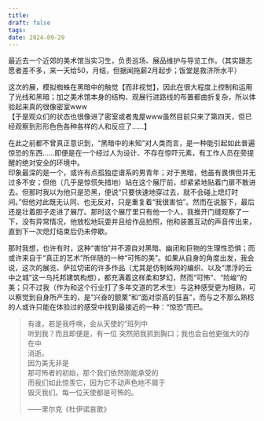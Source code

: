 ```yaml
---
title: 
draft: false
tags: 
date: 2024-09-29
---
```

最近去一个近郊的美术馆当实习生，负责巡场、展品维护与导览工作。（其实跟志愿者差不多，来一天给50，月结，但据闻拖薪2月起步；饭堂是救济所水平）

这次的展，模拟蜘蛛在黑暗中的触觉【而非视觉】，因此在很大程度上控制和运用了光线和黑暗；加之美术馆本身的结构、观展行进路线的布置都曲折复杂，所以体验起来真的很像密室www  
【于是观众们的状态也很像进了密室或者鬼屋www虽然目前只来了第四天，但已经观察到形形色色各种各样的人和反应了……】  

在此之前都不曾真正意识到，“黑暗中的未知”对人类而言，是一种能引起如此普遍惊恐的东西……即便是在一个经过人为设计、不存在惊吓元素，有工作人员在旁提醒的绝对安全的环境中。  
印象最深的是一个，或许有点孤独症谱系的男青年；对于黑暗，他虽有畏惧但并无过多不安；但他（几乎是惊慌失措地）站在这个展厅前，却紧紧地贴着门扉不敢进去。但那时我以为他只是恐黑，便说“只要快速地穿过去，就不会碰上熄灯时间。”但他对此既无认同、也无反对，只是重复着“我很害怕”。然而在说服下，最后还是壮着胆子走进了展厅。那时这个展厅里只有他一个人，我推开门缝观察了一下，没有异常情况，他放松地玩耍并且给作品拍照，他和装置互动的声音传出来，直到下一次熄灯结束后仍未停歇。

那时我想，也许有时，这种“害怕”并不源自对黑暗、幽闭和巨物的生理性恐惧；而或许来自于“真正的艺术”所伴随的一种“可怖的美”。如果从自身的角度出发，我会说，这次的展览、萨拉切诺的许多作品（尤其是仿制蛛网的编织、以及“漂浮的云中之城”这一乌托邦建筑构想），都充满着这样柔和梦幻，然而“可怖”、“险峻”的美；只不过我（作为和这个行业打了多年交道的艺术生）与这种感受更为相熟，可以察觉到自身所产生的，是“兴奋的颤栗”和“面对崇高的狂喜”，而与之不那么熟稔的人或许只能在体验过的感受中找到最接近的一种：“惊恐”而已。

> 有谁，若是我呼唤，会从天使的“班列中  
> 听到我？而且即便是，有一位 突然把我抓到胸口；我也会自他更强大的存在中  
> 消逝。  
> 因为美无非是  
> 那可怖者的初始，那个我们依然刚能承受的  
> 而我们如此惊羡它，因为它不动声色地不屑于  
> 毁灭我们。每一位天使都是可怖的。  
> 
> ——里尔克《杜伊诺哀歌》
